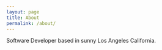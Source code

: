 ```yaml
---
layout: page
title: About
permalink: /about/
---
```


Software Developer based in sunny Los Angeles California.
